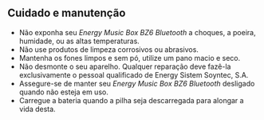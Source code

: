 ## Cuidado e manutenção

* Não exponha seu *Energy Music Box BZ6 Bluetooth* a choques, a poeira, humidade, ou as altas temperaturas.
* Não use produtos de limpeza corrosivos ou abrasivos.
* Mantenha os fones limpos e sem pó, utilize um pano macio e seco.
* Não desmonte o seu aparelho. Qualquer reparação deve fazê-la exclusivamente o pessoal qualificado de Energy Sistem Soyntec, S.A.
* Assegure-se de manter seu *Energy Music Box BZ6 Bluetooth* desligado quando não esteja em uso.
* Carregue a bateria quando a pilha seja descarregada para alongar a vida desta.
